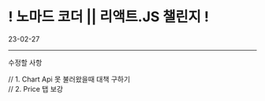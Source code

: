 <h1>
! 노마드 코더 || 리액트.JS 챌린지 !
</h1>

23-02-27

<hr>
수정할 사항
<br>

// 1. Chart Api 못 불러왔을때 대책 구하기
<br>
// 2. Price 탭 보강
